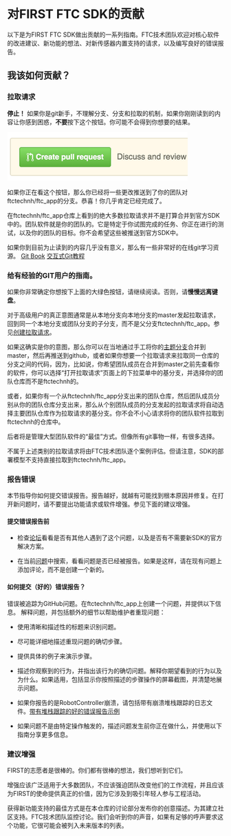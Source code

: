 # 对FIRST FTC SDK的贡献

以下是为FIRST FTC SDK做出贡献的一系列指南。FTC技术团队欢迎对核心软件的改进建议、新功能的想法、对新传感器内置支持的请求，以及编写良好的错误报告。

## 我该如何贡献？

### 拉取请求

**停止！** 如果你是git新手，不理解分支、分支和拉取的机制，如果你刚刚读到的内容让你感到困惑，**不要**按下这个按钮。你可能不会得到你想要的结果。

![拉取按钮](../doc/media/PullRequest.PNG)

如果你正在看这个按钮，那么你已经将一些更改推送到了你的团队对ftctechnh/ftc_app的分支。恭喜！你几乎肯定已经完成了。

在ftctechnh/ftc_app仓库上看到的绝大多数拉取请求并不是打算合并到官方SDK中的。团队软件就是你的团队的。它是特定于你试图完成的任务、你正在进行的测试，以及你的团队的目标。你不会希望这些被推送到官方SDK中。

如果你到目前为止读到的内容几乎没有意义，那么有一些非常好的在线git学习资源。
[Git Book](https://git-scm.com/book/en/v2)
[交互式Git教程](https://try.github.io)

### 给有经验的GIT用户的指南。

如果你非常确定你想按下上面的大绿色按钮，请继续阅读。否则，请**慢慢远离键盘**。

对于高级用户的真正意图通常是从本地分支向本地分支的master发起拉取请求，回到同一个本地分支或团队分支的子分支，而不是父分支ftctechnh/ftc_app。参见[创建拉取请求](https://help.github.com/articles/creating-a-pull-request-from-a-fork/)。

如果这确实是你的意图，那么你可以在当地通过手工将你的[主题分支](https://git-scm.com/book/en/v2/Git-Branching-Branching-Workflows#Topic-Branches)合并到master，然后再推送到github，或者如果你想要一个拉取请求来拉取同一仓库的分支之间的代码，因为，比如说，你希望团队成员在合并到master之前先查看你的软件，你可以选择“打开拉取请求”页面上的下拉菜单中的基分支，并选择你的团队仓库而不是ftctechnh的。

或者，如果你有一个从ftctechnh/ftc_app分支出来的团队仓库，然后团队成员分别从你的团队仓库分支出来，那么从个别团队成员的分支发起的拉取请求将自动选择主要团队仓库作为拉取请求的基分支。你不会不小心请求将你的团队软件拉取到ftctechnh的仓库中。

后者将是管理大型团队软件的“最佳”方式。但像所有git事物一样，有很多选择。

不属于上述类别的拉取请求将由FTC技术团队逐个案例评估。但请注意，SDK的部署模型不支持直接拉取到ftctechnh/ftc_app。

### 报告错误

本节指导你如何提交错误报告。报告越好，就越有可能找到根本原因并修复。在打开新问题时，请不要提出功能请求或软件增强。参见下面的建议增强。

#### 提交错误报告前

- 检查[论坛](http://ftcforum.firstinspires.org/forum.php)看看是否有其他人遇到了这个问题，以及是否有不需要新SDK的官方解决方案。

- 在当前[问题](https://github.com/FIRST-Tech-Challenge/FtcRobotController/issues)中搜索，看看问题是否已经被报告。如果是这样，请在现有问题上添加评论，而不是创建一个新的。

#### 如何提交（好的）错误报告？

错误被追踪为GitHub问题。在ftctechnh/ftc_app上创建一个问题，并提供以下信息。
解释问题，并包括额外的细节以帮助维护者重现问题：

- 使用清晰和描述性的标题来识别问题。

- 尽可能详细地描述重现问题的确切步骤。

- 提供具体的例子来演示步骤。

- 描述你观察到的行为，并指出该行为的确切问题。解释你期望看到的行为以及为什么。如果适用，包括显示你按照描述的步骤操作的屏幕截图，并清楚地展示问题。

- 如果你报告的是RobotController崩溃，请包括带有崩溃堆栈跟踪的日志文件。[带有堆栈跟踪的好的错误报告示例](https://github.com/ftctechnh/ftc_app/issues/224)

- 如果问题不是由特定操作触发的，描述问题发生前你正在做什么，并使用以下指南分享更多信息。

### 建议增强

FIRST的志愿者是很棒的。你们都有很棒的想法，我们想听到它们。

增强应该广泛适用于大多数团队，不应该强迫团队改变他们的工作流程，并且应该为FIRST的使命提供真正的价值，因为它涉及到吸引年轻人参与工程活动。

获得新功能支持的最佳方式是在本仓库的讨论部分发布你的创意描述。为其建立社区支持。FTC技术团队监控讨论。我们会听到你的声音，如果有足够的呼声要求这个功能，它很可能会被列入未来版本的列表。
